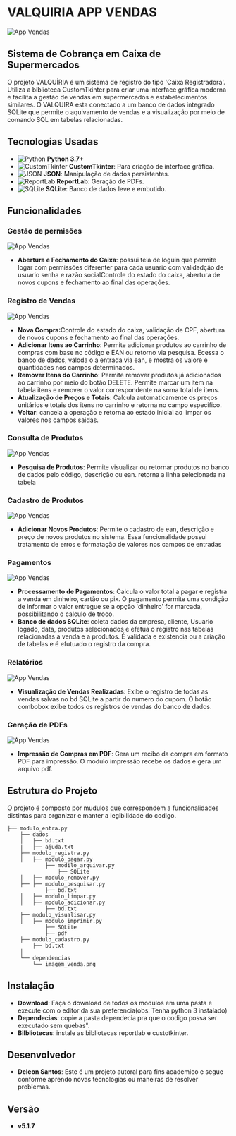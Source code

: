 # VALQUIRIA APP VENDAS
![App Vendas](dependencias/banner.png)

## Sistema de Cobrança em Caixa de Supermercados

O projeto VALQUÍRIA é um sistema de registro do tipo 'Caixa Registradora'. Utiliza a biblioteca CustomTkinter para criar uma interface gráfica moderna e facilita a gestão de vendas em supermercados e estabelecimentos similares. 
O VALQUIRA esta conectado a um banco de dados integrado SQLite que permite o aquivamento de vendas e a visualização por meio de comando SQL em tabelas relacionadas.

## Tecnologias Usadas

- ![Python](https://img.shields.io/badge/Python-3.7+-blue?style=for-the-badge&logo=python&logoColor=white) **Python 3.7+**
- ![CustomTkinter](https://img.shields.io/badge/CustomTkinter-GUI-brightgreen?style=for-the-badge&logo=customtkinter&logoColor=white) **CustomTkinter**: Para criação de interface gráfica.
- ![JSON](https://img.shields.io/badge/JSON-Data-blue?style=for-the-badge&logo=json&logoColor=white) **JSON**: Manipulação de dados persistentes.
- ![ReportLab](https://img.shields.io/badge/ReportLab-PDF-red?style=for-the-badge&logo=pdf&logoColor=white) **ReportLab**: Geração de PDFs.
- ![SQLite](https://img.shields.io/badge/SQLite-Database-lightgrey?style=for-the-badge&logo=sqlite&logoColor=white) **SQLite**: Banco de dados leve e embutido.


## Funcionalidades

### Gestão de permisões
![App Vendas](dependencias/tela-de-login.png)
- **Abertura e Fechamento do Caixa**: possui tela de loguin que permite logar com permissões diferenter para cada usuario com validadção de usuario senha e razão socialControle do estado do caixa, abertura de novos cupons e fechamento ao final das operações.

### Registro de Vendas
![App Vendas](dependencias/tela-de-vendas.png)
- **Nova Compra**:Controle do estado do caixa, validação de CPF, abertura de novos cupons e fechamento ao final das operações.  
- **Adicionar Itens ao Carrinho**: Permite adicionar produtos ao carrinho de compras com base no código e EAN ou retorno via pesquisa. Ecessa o banco de dados, valoda o a entrada via ean, e mostra os valore e quantidades nos campos determinados.
- **Remover Itens do Carrinho**: Permite remover produtos já adicionados ao carrinho por meio do botão DELETE. Permite marcar um item na tabela itens e remover o valor correspondente na soma total de itens.
- **Atualização de Preços e Totais**: Calcula automaticamente os preços unitários e totais dos itens no carrinho e retorna no campo especifico.
- **Voltar**: cancela a operação e retorna ao estado inicial ao limpar os valores nos campos saidas.

### Consulta de Produtos
![App Vendas](dependencias/tela-de-pesquisa.png)
- **Pesquisa de Produtos**: Permite visualizar ou retornar produtos no banco de dados pelo código, descrição ou ean. retorna a linha selecionada na tabela

### Cadastro de Produtos
![App Vendas](dependencias/tela-de-cadastros.png)
- **Adicionar Novos Produtos**: Permite o cadastro de ean, descrição e preço de novos produtos no sistema. Essa funcionalidade possui tratamento de erros e formatação de valores nos campos de entradas

### Pagamentos
![App Vendas](dependencias/tela-de-pagamentos.png)
- **Processamento de Pagamentos**: Calcula o valor total a pagar e registra a venda em dinheiro, cartão ou pix. O pagamento permite uma condição de informar o valor entregue se a opção 'dinheiro' for marcada, possibilitando o calculo de troco.
- **Banco de dados SQLite**: coleta dados da empresa, cliente, Usuario logado, data, produtos selecionados e efetua o registro nas tabelas relacionadas a venda e a produtos. É validada e existencia ou a criação de tabelas e é efutuado o registro da compra.


### Relatórios
![App Vendas](dependencias/impressão-de-doc.png)
- **Visualização de Vendas Realizadas**: Exibe o registro de todas as vendas salvas no bd SQLite a partir do numero do cupom. O botão combobox exibe todos os registros de vendas do banco de dados.

### Geração de PDFs
![App Vendas](dependencias/pdf.png)
- **Impressão de Compras em PDF**: Gera um recibo da compra em formato PDF para impressão. O modulo impressão recebe os dados e gera um arquivo pdf.

## Estrutura do Projeto

O projeto é composto por mudulos que correspondem a funcionalidades distintas para organizar e manter a legibilidade do codigo.

```plaintext
├── modulo_entra.py
    ├── dados
    │   ├── bd.txt
    |   ├── ajuda.txt
    ├── modulo_registra.py
    │   ├── modulo_pagar.py
            ├── modilo_arquivar.py
                ├── SQLite
    │   ├── modulo_remover.py
    ├── ├── modulo_pesquisar.py
            ├── bd.txt
    │   ├── modulo_limpar.py
    │   ├── modulo_adicionar.py
            ├── bd.txt
    ├── modulo_visualisar.py
    │   ├── modulo_imprimir.py
            ├── SQLite
            ├── pdf
    ├── modulo_cadastro.py
        ├── bd.txt
    │
    └── dependencias
        └── imagem_venda.png
```
## Instalação
- **Download**: Faça o download de todos os modulos em uma pasta e execute com o editor da sua preferencia(obs: Tenha python 3 instalado)
- **Dependecias**: copie a pasta dependecia pra que o codigo possa ser executado sem quebas".
- **Bilbliotecas**: instale as bibliotecas reportlab e custotkinter.

## Desenvolvedor
- **Deleon Santos**: Este é um projeto autoral para fins academico e segue conforme aprendo novas tecnologias ou maneiras de resolver problemas.

## Versão
- **v5.1.7**



